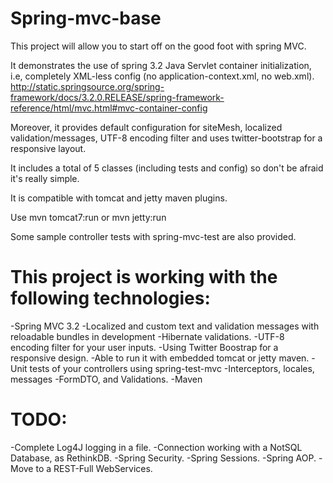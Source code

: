 Spring-mvc-base
========

This project will allow you to start off on the good foot with spring MVC.

It demonstrates the use of spring 3.2 Java Servlet container initialization, i.e, completely XML-less config (no application-context.xml, no web.xml).
http://static.springsource.org/spring-framework/docs/3.2.0.RELEASE/spring-framework-reference/html/mvc.html#mvc-container-config

Moreover, it provides default configuration for siteMesh, localized validation/messages, UTF-8 encoding filter and uses twitter-bootstrap for a responsive layout.

It includes a total of 5 classes (including tests and config) so don't be afraid it's really simple.

It is compatible with tomcat and jetty maven plugins.

Use
    mvn tomcat7:run
or
    mvn jetty:run

Some sample controller tests with spring-mvc-test are also provided.

This project is working with the following technologies:
========

-Spring MVC 3.2
-Localized and custom text and validation messages with reloadable bundles in development
-Hibernate validations.
-UTF-8 encoding filter for your user inputs.
-Using Twitter Boostrap for a responsive design.
-Able to run it with embedded tomcat or jetty maven.
-Unit tests of your controllers using spring-test-mvc
-Interceptors, locales, messages
-FormDTO, and Validations.
-Maven

TODO:
========
-Complete Log4J logging in a file.
-Connection working with a NotSQL Database, as RethinkDB.
-Spring Security.
-Spring Sessions.
-Spring AOP.
-Move to a REST-Full WebServices.

